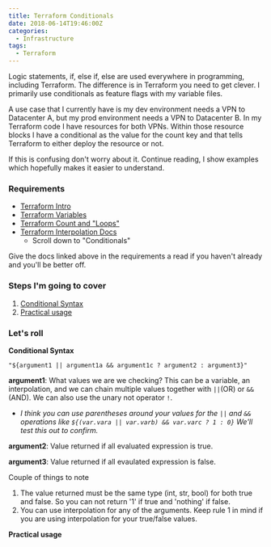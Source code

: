 ```yaml
---
title: Terraform Conditionals
date: 2018-06-14T19:46:00Z
categories:
  - Infrastructure 
tags:
  - Terraform
---
```


Logic statements, if, else if, else are used everywhere in programming, including Terraform. The difference is in Terraform you need to get clever. I primarily use conditionals as feature flags with my variable files. 

A use case that I currently have is my dev environment needs a VPN to Datacenter A, but my prod environment needs a VPN to Datacenter B. In my Terraform code I have resources for both VPNs. Within those resource blocks I have a conditional as the value for the count key and that tells Terraform to either deploy the resource or not. 

If this is confusing don't worry about it. Continue reading, I show examples which hopefully makes it easier to understand.

### Requirements

* [Terraform Intro](terraform-intro.html)
* [Terraform Variables](terraform-variables.html)
* [Terraform Count and "Loops"](terraform-count-and-loops.html)
* [Terraform Interpolation Docs](https://www.terraform.io/docs/configuration/interpolation.html)
    * Scroll down to "Conditionals"

Give the docs linked above in the requirements a read if you haven't already and you'll be better off.

### Steps I'm going to cover

1. <a href="#syntax">Conditional Syntax</a>
1. <a href="#usage">Practical usage</a>

### Let's roll

**<p id="syntax">Conditional Syntax</p>**


```
"${argument1 || argument1a && argument1c ? argument2 : argument3}"
```

**argument1**: What values we are we checking? This can be a variable, an interpolation, and we can chain multiple values together with `||`(OR) or `&&`(AND). We can also use the unary not operator `!`. 

* *I think you can use parentheses around your values for the `||` and `&&` operations like `${(var.vara || var.varb) && var.varc ? 1 : 0}` We'll test this out to confirm.*

**argument2**: Value returned if all evaluated expression is true.

**argument3**: Value returned if all evaulated expression is false.

Couple of things to note

1. The value returned must be the same type (int, str, bool) for both true and false. So you can not return '1' if true and 'nothing' if false.
1. You can use interpolation for any of the arguments. Keep rule 1 in mind if you are using interpolation for your true/false values.


**<p id="usage">Practical usage</p>**

